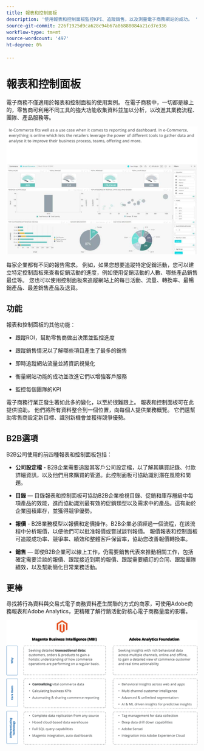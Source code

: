 ```yaml
---
title: 報表和控制面板
description: '使用報表和控制面板監控KPI、追蹤銷售，以及測量電子商務網站的成功。 '
source-git-commit: 226f1925d9ca628c94b67a86888084a21cd7e336
workflow-type: tm+mt
source-wordcount: '497'
ht-degree: 0%

---
```



# 報表和控制面板

電子商務不僅適用於報表和控制面板的使用案例。 在電子商務中，一切都是線上的，零售商可利用不同工具的強大功能收集資料並加以分析，以改進其業務流程、團隊、產品服務等。

![報表控制面板範例](../../assets/playbooks/dashboard-example.png)

每家企業都有不同的報告需求。 例如，如果您想要追蹤特定促銷活動，您可以建立特定控制面板來查看促銷活動的進度，例如使用促銷活動的人數、哪些產品銷售最佳等。 您也可以使用控制面板來追蹤網站上的每日活動、流量、轉換率、最暢銷產品、最差銷售產品及退貨。

## 功能

報表和控制面板的其他功能：

- 跟蹤ROI，幫助零售商做出決策並監控進度

- 跟蹤銷售情況以了解哪些項目產生了最多的銷售

- 即時追蹤網站流量並將資訊視覺化

- 衡量網站功能的成功並改進它們以增強客戶服務

- 監控每個團隊的KPI

電子商務行業正發生著如此多的變化，以至於很難跟上。 報表和控制面板可在此提供協助。 他們將所有資料整合到一個位置，向每個人提供業務概覽。 它們還幫助零售商設定新目標、識別新機會並獲得競爭優勢。

## B2B選項

B2B公司使用的前四種報表和控制面板包括：

- **公司設定檔** - B2B企業需要追蹤其客戶公司設定檔，以了解其購買記錄、付款詳細資訊，以及他們用來購買的管道。此控制面板可協助識別潛在風險和問題。

- **目錄** — 目錄報表和控制面板可協助B2B企業檢視目錄、促銷和庫存層級中每項產品的效能，進而協助識別最有效的促銷類型以及需求中的產品。這有助於企業囤積庫存，並獲得競爭優勢。

- **報價** - B2B業務模型以報價和定價操作。B2B企業必須經過一個流程，在該流程中分析報價，以便他們可以批准報價或嘗試談判報價。 報價報表和控制面板可追蹤成功率、競爭率、績效和整體客戶保留率，協助您改善報價轉換率。

- **銷售** — 即使B2B企業可以線上工作，仍需要銷售代表來推動相關工作，包括確定需要洽談的報價、跟蹤接近到期的報價、跟蹤需要續訂的合同、跟蹤團隊績效，以及幫助簡化日常業務活動。

## 更棒

尋找將行為資料與交易式電子商務資料產生關聯的方式的商家，可使用Adobe商務報表和Adobe Analytics，更精確了解行銷活動對核心電子商務量度的影響。

![報表圖表](../../assets/playbooks/reporting-diagram.png)
